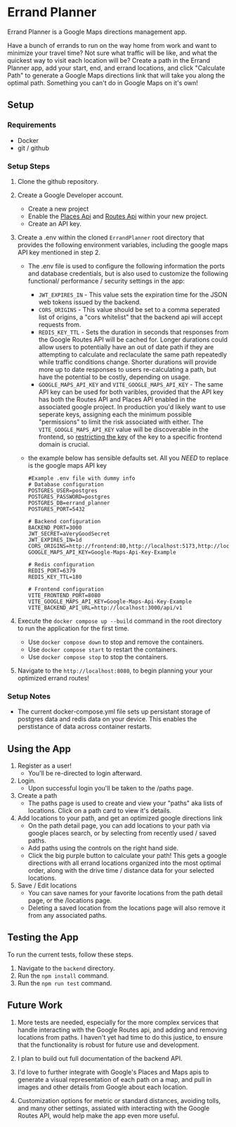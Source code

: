 # Errand Planner

Errand Planner is a Google Maps directions management app.

Have a bunch of errands to run on the way home from work and want to minimize
your travel time? Not sure what traffic will be like, and what the quickest
way to visit each location will be? Create a path in the Errand Planner app, 
add your start, end, and errand locations, and click "Calculate Path" to 
generate a Google Maps directions link that will take you along the optimal
path. Something you can't do in Google Maps on it's own!

## Setup
### Requirements
- Docker
- git / github

### Setup Steps
1. Clone the github repository.
2. Create a Google Developer account.
    - Create a new project
    - Enable the [Places Api](https://developers.google.com/maps/documentation/places/web-service/overview) and [Routes Api](https://developers.google.com/maps/documentation/routes) within your new project.
    - Create an API key.
3. Create a .env within the cloned `ErrandPlanner` root directory that provides 
   the following environment variables, including the google maps API key 
   mentioned in step 2.
    - The .env file is used to configure the following information the ports
    and database credentials, but is also used to customize the following
    functional/ performance / security settings in the app:
      - `JWT_EXPIRES_IN` - This value sets the expiration time for the JSON
      web tokens issued by the backend. 
      - `CORS_ORIGINS` - This value should be set to a comma seperated list
      of origins, a "cors whitelist" that the backend api will accept requests from.
      - `REDIS_KEY_TTL` - Sets the duration in seconds that responses from the 
      Google Routes API will be cached for. Longer durations could allow users 
      to potentially have an out of date path if they are attempting to calculate 
      and reclaculate the same path repeatedly while traffic conditions change. 
      Shorter durations will provide more up to date responses to users 
      re-calculating a path, but have the potential to be costly, depending on 
      usage. 
      - `GOOGLE_MAPS_API_KEY` and `VITE_GOOGLE_MAPS_API_KEY` - The same API key
      can be used for both varibles, provided that the API key has both the 
      Routes API and Places API enabled in the associated google project. In 
      production you'd likely want to use seperate keys, assigning each the
      minimum possible "permissions" to limit the risk associated with either.
      The `VITE_GOOGLE_MAPS_API_KEY` value will be discoverable in the frontend,
      so [restricting the key](https://developers.google.com/maps/api-security-best-practices) of the key to a specific frontend domain is crucial.


    - the example below has sensible defaults set. All you *NEED* to replace is
      the google maps API key 

      ```
      #Example .env file with dummy info
      # Database configuration
      POSTGRES_USER=postgres
      POSTGRES_PASSWORD=postgres
      POSTGRES_DB=errand_planner
      POSTGRES_PORT=5432
      
      # Backend configuration
      BACKEND_PORT=3000
      JWT_SECRET=aVeryGoodSecret
      JWT_EXPIRES_IN=1d
      CORS_ORIGINS=http://frontend:80,http://localhost:5173,http://localhost:8080
      GOOGLE_MAPS_API_KEY=Google-Maps-Api-Key-Example
      
      # Redis configuration
      REDIS_PORT=6379
      REDIS_KEY_TTL=180
      
      # Frontend configuration
      VITE_FRONTEND_PORT=8080
      VITE_GOOGLE_MAPS_API_KEY=Google-Maps-Api-Key-Example
      VITE_BACKEND_API_URL=http://localhost:3000/api/v1
      ```
  4. Execute the `docker compose up --build` command in the root directory to 
     run the application for the first time. 
     - Use `docker compose down` to stop and remove the containers.
     - Use `docker compose start` to restart the containers.
     - Use `docker compose stop` to stop the containers.

  5. Navigate to the `http://localhost:8080`, to begin planning your your
     optimized errand routes!

### Setup Notes
- The current docker-compose.yml file sets up persistant storage of postgres
  data and redis data on your device. This enables the perstistance of data
  across container restarts. 

## Using the App
1. Register as a user! 
    - You'll be re-directed to login afterward.
2. Login. 
    - Upon successful login you'll be taken to the /paths page.
3. Create a path
    - The paths page is used to create and view your "paths" aka lists of
  locations. Click on a path card to view it's details.
4. Add locations to your path, and get an optimized google directions link
    - On the path detail page, you can add locations to your path via google
  places search, or by selecting from recently used / saved paths. 
    - Add paths using the controls on the right hand side.
    - Click the big purple button to calculate your path! This gets a google
    directions with all errand locations organized into the most optimal 
    order, along with the drive time / distance data for your selected locations.
5. Save / Edit locations
    - You can save names for your favorite locations from the path detail page, 
    or the /locations page. 
    - Deleting a saved location from the locations page will also remove it from
    any associated paths.

## Testing the App
To run the current tests, follow these steps.
1. Navigate to the `backend` directory.
2. Run the `npm install` command.
3. Run the `npm run test` command. 

## Future Work
1. More tests are needed, especially for the more complex services that handle
interacting with the Google Routes api, and adding and removing locations from
paths. I haven't yet had time to do this justice, to ensure that the functionality
is robust for future use and development.

2. I plan to build out full documentation of the backend API.

3. I'd love to further integrate with Google's Places and Maps apis to generate
a visual representation of each path on a map, and pull in images and other 
details from Google about each location.

4. Customization options for metric or standard distances, avoiding tolls, and
many other settings, assiated with interacting with the Google Routes API, would
help make the app even more useful.

